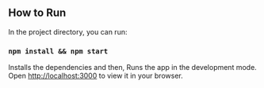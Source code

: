 ## How to Run

In the project directory, you can run:

### `npm install && npm start`

Installs the dependencies and then,
Runs the app in the development mode.\
Open [http://localhost:3000](http://localhost:3000) to view it in your browser.
